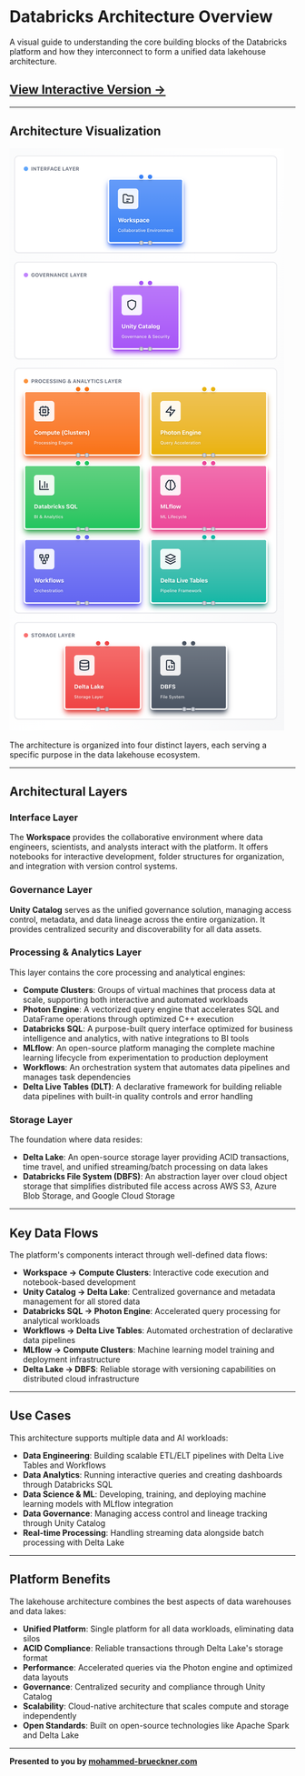 # Databricks Architecture Overview

A visual guide to understanding the core building blocks of the Databricks platform and how they interconnect to form a unified data lakehouse architecture.

## [**View Interactive Version →**](./databricks-architecture.html)

---

## Architecture Visualization

![Databricks Architecture Overview](./databricks-architecture-screenshot.png)

The architecture is organized into four distinct layers, each serving a specific purpose in the data lakehouse ecosystem.

---

## Architectural Layers

### Interface Layer
The **Workspace** provides the collaborative environment where data engineers, scientists, and analysts interact with the platform. It offers notebooks for interactive development, folder structures for organization, and integration with version control systems.

### Governance Layer
**Unity Catalog** serves as the unified governance solution, managing access control, metadata, and data lineage across the entire organization. It provides centralized security and discoverability for all data assets.

### Processing & Analytics Layer
This layer contains the core processing and analytical engines:

- **Compute Clusters**: Groups of virtual machines that process data at scale, supporting both interactive and automated workloads
- **Photon Engine**: A vectorized query engine that accelerates SQL and DataFrame operations through optimized C++ execution
- **Databricks SQL**: A purpose-built query interface optimized for business intelligence and analytics, with native integrations to BI tools
- **MLflow**: An open-source platform managing the complete machine learning lifecycle from experimentation to production deployment
- **Workflows**: An orchestration system that automates data pipelines and manages task dependencies
- **Delta Live Tables (DLT)**: A declarative framework for building reliable data pipelines with built-in quality controls and error handling

### Storage Layer
The foundation where data resides:

- **Delta Lake**: An open-source storage layer providing ACID transactions, time travel, and unified streaming/batch processing on data lakes
- **Databricks File System (DBFS)**: An abstraction layer over cloud object storage that simplifies distributed file access across AWS S3, Azure Blob Storage, and Google Cloud Storage

---

## Key Data Flows

The platform's components interact through well-defined data flows:

- **Workspace → Compute Clusters**: Interactive code execution and notebook-based development
- **Unity Catalog → Delta Lake**: Centralized governance and metadata management for all stored data
- **Databricks SQL → Photon Engine**: Accelerated query processing for analytical workloads
- **Workflows → Delta Live Tables**: Automated orchestration of declarative data pipelines
- **MLflow → Compute Clusters**: Machine learning model training and deployment infrastructure
- **Delta Lake → DBFS**: Reliable storage with versioning capabilities on distributed cloud infrastructure

---

## Use Cases

This architecture supports multiple data and AI workloads:

- **Data Engineering**: Building scalable ETL/ELT pipelines with Delta Live Tables and Workflows
- **Data Analytics**: Running interactive queries and creating dashboards through Databricks SQL
- **Data Science & ML**: Developing, training, and deploying machine learning models with MLflow integration
- **Data Governance**: Managing access control and lineage tracking through Unity Catalog
- **Real-time Processing**: Handling streaming data alongside batch processing with Delta Lake

---

## Platform Benefits

The lakehouse architecture combines the best aspects of data warehouses and data lakes:

- **Unified Platform**: Single platform for all data workloads, eliminating data silos
- **ACID Compliance**: Reliable transactions through Delta Lake's storage format
- **Performance**: Accelerated queries via the Photon engine and optimized data layouts
- **Governance**: Centralized security and compliance through Unity Catalog
- **Scalability**: Cloud-native architecture that scales compute and storage independently
- **Open Standards**: Built on open-source technologies like Apache Spark and Delta Lake

---

**Presented to you by [mohammed-brueckner.com](https://mohammed-brueckner.com)**
